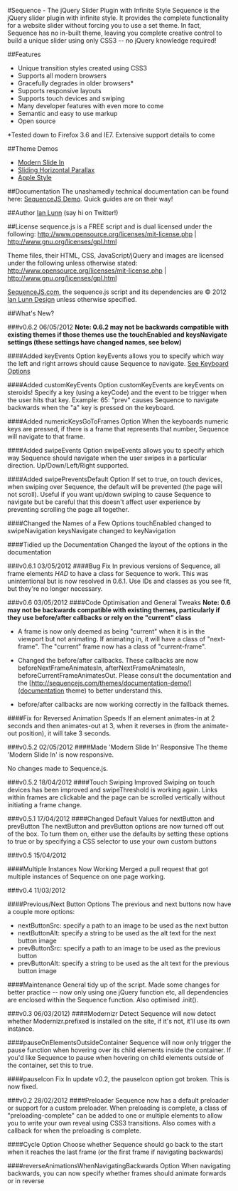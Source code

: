 #Sequence - The jQuery Slider Plugin with Infinite Style
Sequence is the jQuery slider plugin with infinite style. It provides the complete functionality for a website slider without forcing you to use a set theme. In fact, Sequence has no in-built theme, leaving you complete creative control to build a unique slider using only CSS3 -- no jQuery knowledge required!

##Features
- Unique transition styles created using CSS3
- Supports all modern browsers
- Gracefully degrades in older browsers*
- Supports responsive layouts
- Supports touch devices and swiping
- Many developer features with even more to come
- Semantic and easy to use markup
- Open source

*Tested down to Firefox 3.6 and IE7. Extensive support details to come

##Theme Demos
- [Modern Slide In](http://www.sequencejs.com/themes/modern-slide-in/)
- [Sliding Horizontal Parallax](http://www.sequencejs.com/themes/sliding-horizontal-parallax/)
- [Apple Style](http://www.sequencejs.com/themes/apple-style/)

##Documentation
The unashamedly technical documentation can be found here: [SequenceJS Demo](http://www.sequencejs.com/documentation.php). Quick guides are on their way!

##Author
[Ian Lunn](http://twitter.com/#!/IanLunn) (say hi on Twitter!)

##License
sequence.js is a FREE script and is dual licensed under the following:
http://www.opensource.org/licenses/mit-license.php | http://www.gnu.org/licenses/gpl.html

Theme files, their HTML, CSS, JavaScript/jQuery and images are licensed under the following unless otherwise stated:
http://www.opensource.org/licenses/mit-license.php | http://www.gnu.org/licenses/gpl.html

[SequenceJS.com](http://www.sequencejs.com/), the sequence.js script and its dependencies are &copy; 2012 [Ian Lunn Design](http://www.ianlunn.co.uk/) unless otherwise specified.

##What's New? 

###v0.6.2 06/05/2012
**Note: 0.6.2 may not be backwards compatible with existing themes if those themes use the touchEnabled and keysNavigate settings (these settings have changed names, see below)**

####Added keyEvents Option
keyEvents allows you to specify which way the left and right arrows should cause Sequence to navigate. [See Keyboard Options](http://www.sequencejs.com/documentation.html#options-keyboard)

####Added customKeyEvents Option
customKeyEvents are keyEvents on steroids! Specify a key (using a keyCode) and the event to be trigger when the user hits that key. Example: 65: "prev" causes Sequence to navigate backwards when the "a" key is pressed on the keyboard.

####Added numericKeysGoToFrames Option
When the keyboards numeric keys are pressed, if there is a frame that represents that number, Sequence will navigate to that frame.

####Added swipeEvents Option
swipeEvents allows you to specify which way Sequence should navigate when the user swipes in a particular direction. Up/Down/Left/Right supported.

####Added swipePreventsDefault Option
If set to true, on touch devices, when swiping over Sequence, the default will be prevented (the page will not scroll). Useful if you want up/down swiping to cause Sequence to navigate but be careful that this doesn't affect user experience by preventing scrolling the page all together.

####Changed the Names of a Few Options
touchEnabled changed to swipeNavigation
keysNavigate changed to keyNavigation

####Tidied up the Documentation
Changed the layout of the options in the documentation

###v0.6.1 03/05/2012
####Bug Fix
In previous versions of Sequence, all frame elements *HAD* to have a class for Sequence to work. This was unintentional but is now resolved in 0.6.1. Use IDs and classes as you see fit, but they're no longer necessary.

###v0.6 03/05/2012
####Code Optimisation and General Tweaks
**Note: 0.6 may not be backwards compatible with existing themes, particularly if they use before/after callbacks or rely on the "current" class**

- A frame is now only deemed as being "current" when it is in the viewport but not animating. If animating in, it will have a class of "next-frame". The "current" frame now has a class of "current-frame".

- Changed the before/after callbacks. These callbacks are now beforeNextFrameAnimatesIn, afterNextFrameAnimatesIn, beforeCurrentFrameAnimatesOut. Please consult the documentation and the [http://sequencejs.com/themes/documentation-demo/](documentation theme) to better understand this.

- before/after callbacks are now working correctly in the fallback themes.

####Fix for Reversed Animation Speeds
If an element animates-in at 2 seconds and then animates-out at 3, when it reverses in (from the animate-out position), it will take 3 seconds. 

###v0.5.2 02/05/2012
####Made 'Modern Slide In' Responsive
The theme 'Modern Slide In' is now responsive.

No changes made to Sequence.js.

###v0.5.2 18/04/2012
####Touch Swiping Improved
Swiping on touch devices has been improved and swipeThreshold is working again. Links within frames are clickable and the page can be scrolled vertically without initiating a frame change.

###v0.5.1 17/04/2012
####Changed Default Values for nextButton and prevButton
The nextButton and prevButton options are now turned off out of the box. To turn them on, either use the defaults by setting these options to true or by specifying a CSS selector to use your own custom buttons

###v0.5 15/04/2012

####Multiple Instances Now Working
Merged a pull request that got multiple instances of Sequence on one page working.

###v0.4 11/03/2012

####Previous/Next Button Options
The previous and next buttons now have a couple more options:
- nextButtonSrc: specify a path to an image to be used as the next button
- nextButtonAlt: specify a string to be used as the alt text for the next button image
- prevButtonSrc: specify a path to an image to be used as the previous button
- prevButtonAlt: specify a string to be used as the alt text for the previous button image

####Maintenance
General tidy up of the script. Made some changes for better practice -- now only using one jQuery function etc, all dependencies are enclosed within the Sequence function. Also optimised .init().

###v0.3 06/03/2012)
####Modernizr Detect
Sequence will now detect whether Modernizr.prefixed is installed on the site, if it's not, it'll use its own instance.

####pauseOnElementsOutsideContainer
Sequence will now only trigger the pause function when hovering over its child elements inside the container. If you'd like Sequence to pause when hovering on child elements outside of the container, set this to true.

####pauseIcon Fix
In update v0.2, the pauseIcon option got broken. This is now fixed.

###v0.2 28/02/2012
####Preloader
Sequence now has a default preloader or support for a custom preloader. When preloading is complete, a class of "preloading-complete" can be added to one or multiple elements to allow you to write your own reveal using CSS3 transitions. Also comes with a callback for when the preloading is complete.

####Cycle Option
Choose whether Sequence should go back to the start when it reaches the last frame (or the first frame if navigating backwards)

####reverseAnimationsWhenNavigatingBackwards Option
When navigating backwards, you can now specify whether frames should animate forwards or in reverse
